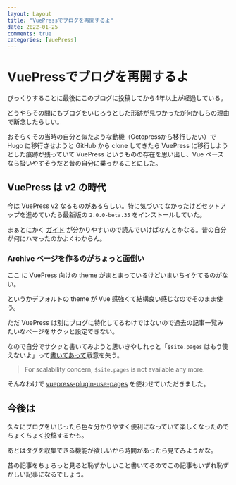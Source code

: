 ```yaml
---
layout: Layout
title: "VuePressでブログを再開するよ"
date: 2022-01-25
comments: true
categories: [VuePress]
---
```


# VuePressでブログを再開するよ
びっくりすることに最後にこのブログに投稿してから4年以上が経過している。

どうやらその間にもブログをいじろうとした形跡が見つかったが何かしらの理由で断念したらしい。

おそらくその当時の自分と似たような動機（Octopressから移行したい）で Hugo に移行させようと GitHub から clone してきたら VuePress に移行しようとした痕跡が残っていて VuePress というものの存在を思い出し、Vue ベースなら扱いやすそうだと昔の自分に乗っかることにした。

## VuePress は v2 の時代
今は VuePress v2 なるものがあるらしい。特に気づいてなかったけどセットアップを進めていたら最新版の `2.0.0-beta.35` をインストールしていた。

まぁとにかく [ガイド](https://v2.vuepress.vuejs.org/) が分かりやすいので読んでいけばなんとかなる。昔の自分が何にハマったのかよくわからん。

### Archive ページを作るのがちょっと面倒い
[ここ](https://github.com/vuepress/awesome-vuepress) に VuePress 向けの theme がまとまっているけどいまいちイケてるのがない。

というかデフォルトの theme が Vue 感強くて結構良い感じなのでそのまま使う。

ただ VuePress は別にブログに特化してるわけではないので過去の記事一覧みたいなページをサクッと設定できない。

なので自分でサクッと書いてみようと思いきやしれっと「`$site.pages` はもう使えないよ」って[書いてあって](https://v2.vuepress.vuejs.org/guide/migration.html#for-plugin-authors)戦意を失う。

> For scalability concern, `$site.pages` is not available any more.

そんなわけで [vuepress-plugin-use-pages](https://github.com/monsat/vuepress-plugin-use-pages) を使わせていただきました。

## 今後は
久々にブログをいじったら色々分かりやすく便利になっていて楽しくなったのでちょくちょく投稿するかも。

あとはタグを収集できる機能が欲しいから時間があったら見てみようかな。

昔の記事をちょろっと見ると恥ずかしいこと書いてるのでこの記事もいずれ恥ずかしい記事になるでしょう。
